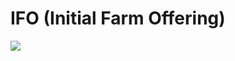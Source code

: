 # IFO (Initial Farm Offering)

![](<../../.gitbook/assets/coming-soon-neon-sign\_191108-233 (2).webp>)
